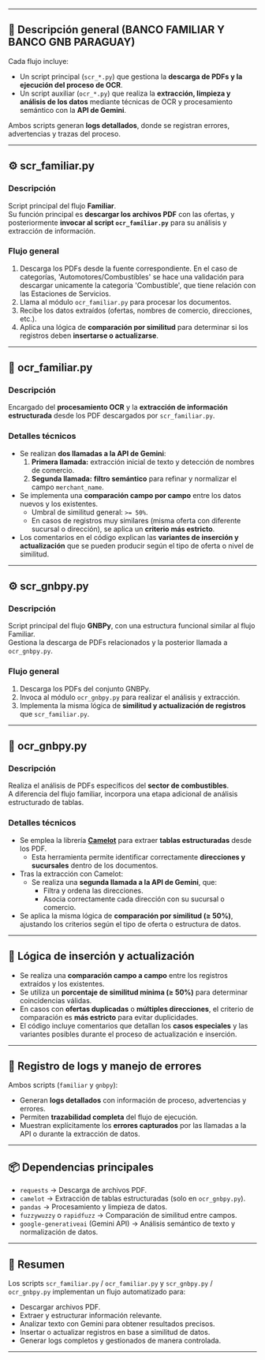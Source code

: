 
---

## 📘 Descripción general (BANCO FAMILIAR Y BANCO GNB PARAGUAY)

Cada flujo incluye:
- Un script principal (`scr_*.py`) que gestiona la **descarga de PDFs y la ejecución del proceso de OCR**.
- Un script auxiliar (`ocr_*.py`) que realiza la **extracción, limpieza y análisis de los datos** mediante técnicas de OCR y procesamiento semántico con la **API de Gemini**.

Ambos scripts generan **logs detallados**, donde se registran errores, advertencias y trazas del proceso.

---

## ⚙️ scr_familiar.py

### Descripción
Script principal del flujo **Familiar**.  
Su función principal es **descargar los archivos PDF** con las ofertas, y posteriormente **invocar al script `ocr_familiar.py`** para su análisis y extracción de información.

### Flujo general
1. Descarga los PDFs desde la fuente correspondiente. En el caso de categorías, 'Automotores/Combustibles' se hace una validación para descargar unicamente la categoria 'Combustible', que tiene relación con las Estaciones de Servicios.
2. Llama al módulo `ocr_familiar.py` para procesar los documentos.
3. Recibe los datos extraídos (ofertas, nombres de comercio, direcciones, etc.).
4. Aplica una lógica de **comparación por similitud** para determinar si los registros deben **insertarse o actualizarse**.

---

## 🤖 ocr_familiar.py

### Descripción
Encargado del **procesamiento OCR** y la **extracción de información estructurada** desde los PDF descargados por `scr_familiar.py`.

### Detalles técnicos
- Se realizan **dos llamadas a la API de Gemini**:
  1. **Primera llamada:** extracción inicial de texto y detección de nombres de comercio.
  2. **Segunda llamada:** **filtro semántico** para refinar y normalizar el campo `merchant_name`.
- Se implementa una **comparación campo por campo** entre los datos nuevos y los existentes.
  - Umbral de similitud general: `>= 50%`.
  - En casos de registros muy similares (misma oferta con diferente sucursal o dirección), se aplica un **criterio más estricto**.
- Los comentarios en el código explican las **variantes de inserción y actualización** que se pueden producir según el tipo de oferta o nivel de similitud.

---

## ⚙️ scr_gnbpy.py

### Descripción
Script principal del flujo **GNBPy**, con una estructura funcional similar al flujo Familiar.  
Gestiona la descarga de PDFs relacionados y la posterior llamada a `ocr_gnbpy.py`.

### Flujo general
1. Descarga los PDFs del conjunto GNBPy.
2. Invoca al módulo `ocr_gnbpy.py` para realizar el análisis y extracción.
3. Implementa la misma lógica de **similitud y actualización de registros** que `scr_familiar.py`.

---

## 🤖 ocr_gnbpy.py

### Descripción
Realiza el análisis de PDFs específicos del **sector de combustibles**.  
A diferencia del flujo familiar, incorpora una etapa adicional de análisis estructurado de tablas.

### Detalles técnicos
- Se emplea la librería **[Camelot](https://camelot-py.readthedocs.io/)** para extraer **tablas estructuradas** desde los PDF.
  - Esta herramienta permite identificar correctamente **direcciones y sucursales** dentro de los documentos.
- Tras la extracción con Camelot:
  - Se realiza una **segunda llamada a la API de Gemini**, que:
    - Filtra y ordena las direcciones.
    - Asocia correctamente cada dirección con su sucursal o comercio.
- Se aplica la misma lógica de **comparación por similitud (≥ 50%)**, ajustando los criterios según el tipo de oferta o estructura de datos.

---

## 🧠 Lógica de inserción y actualización

- Se realiza una **comparación campo a campo** entre los registros extraídos y los existentes.
- Se utiliza un **porcentaje de similitud mínima (≥ 50%)** para determinar coincidencias válidas.
- En casos con **ofertas duplicadas** o **múltiples direcciones**, el criterio de comparación es **más estricto** para evitar duplicidades.
- El código incluye comentarios que detallan los **casos especiales** y las variantes posibles durante el proceso de actualización e inserción.

---

## 🧾 Registro de logs y manejo de errores

Ambos scripts (`familiar` y `gnbpy`):
- Generan **logs detallados** con información de proceso, advertencias y errores.
- Permiten **trazabilidad completa** del flujo de ejecución.
- Muestran explícitamente los **errores capturados** por las llamadas a la API o durante la extracción de datos.

---

## 📦 Dependencias principales

- `requests` → Descarga de archivos PDF.  
- `camelot` → Extracción de tablas estructuradas (solo en `ocr_gnbpy.py`).  
- `pandas` → Procesamiento y limpieza de datos.  
- `fuzzywuzzy` o `rapidfuzz` → Comparación de similitud entre campos.  
- `google-generativeai` (Gemini API) → Análisis semántico de texto y normalización de datos.  

---

## 🚀 Resumen

Los scripts `scr_familiar.py` / `ocr_familiar.py` y `scr_gnbpy.py` / `ocr_gnbpy.py` implementan un flujo automatizado para:
- Descargar archivos PDF.
- Extraer y estructurar información relevante.
- Analizar texto con Gemini para obtener resultados precisos.
- Insertar o actualizar registros en base a similitud de datos.
- Generar logs completos y gestionados de manera controlada.

---
